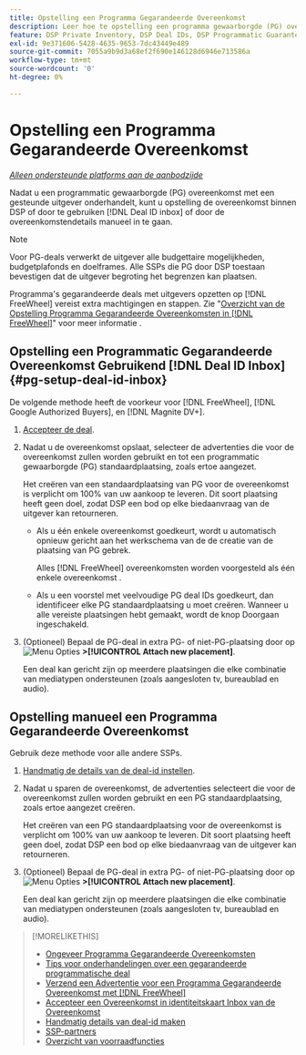 ```yaml
---
title: Opstelling een Programma Gegarandeerde Overeenkomst
description: Leer hoe te opstelling een programma gewaarborgde (PG) overeenkomst u met een uitgever hebt onderhandeld.
feature: DSP Private Inventory, DSP Deal IDs, DSP Programmatic Guaranteed Deals
exl-id: 9e371606-5428-4635-9653-7dc43449e489
source-git-commit: 7055a9b9d3a68ef2f690e146128d6946e713586a
workflow-type: tm+mt
source-wordcount: '0'
ht-degree: 0%

---
```


# Opstelling een Programma Gegarandeerde Overeenkomst

*[Alleen ondersteunde platforms aan de aanbodzijde](programmatic-guaranteed-about.md)*

Nadat u een programmatic gewaarborgde (PG) overeenkomst met een gesteunde uitgever onderhandelt, kunt u opstelling de overeenkomst binnen DSP of door te gebruiken [!DNL Deal ID inbox] of door de overeenkomstendetails manueel in te gaan.

>[!NOTE]
>
> Voor PG-deals verwerkt de uitgever alle budgettaire mogelijkheden, budgetplafonds en doelframes. Alle SSPs die PG door DSP toestaan bevestigen dat de uitgever begroting het begrenzen kan plaatsen.
>
> Programma&#39;s gegarandeerde deals met uitgevers opzetten op [!DNL FreeWheel] vereist extra machtigingen en stappen. Zie &quot;[Overzicht van de Opstelling Programma Gegarandeerde Overeenkomsten in [!DNL FreeWheel]](freewheel-overview.md)&quot; voor meer informatie .

## Opstelling een Programmatic Gegarandeerde Overeenkomst Gebruikend [!DNL Deal ID Inbox] {#pg-setup-deal-id-inbox}

De volgende methode heeft de voorkeur voor [!DNL FreeWheel], [!DNL Google Authorized Buyers], en [!DNL Magnite DV+].

1. [Accepteer de deal](deal-id-inbox-accept.md).

1. Nadat u de overeenkomst opslaat, selecteer de advertenties die voor de overeenkomst zullen worden gebruikt en tot een programmatic gewaarborgde (PG) standaardplaatsing, zoals ertoe aangezet.

   Het creëren van een standaardplaatsing van PG voor de overeenkomst is verplicht om 100% van uw aankoop te leveren. Dit soort plaatsing heeft geen doel, zodat DSP een bod op elke biedaanvraag van de uitgever kan retourneren.

   * Als u één enkele overeenkomst goedkeurt, wordt u automatisch opnieuw gericht aan het werkschema van de de creatie van de plaatsing van PG gebrek.

      Alles [!DNL FreeWheel] overeenkomsten worden voorgesteld als één enkele overeenkomst .

   * Als u een voorstel met veelvoudige PG deal IDs goedkeurt, dan identificeer elke PG standaardplaatsing u moet creëren. Wanneer u alle vereiste plaatsingen hebt gemaakt, wordt de knop Doorgaan ingeschakeld.

1. (Optioneel) Bepaal de PG-deal in extra PG- of niet-PG-plaatsing door op ![Menu Opties](/help/dsp/assets/options-menu.png) **>[!UICONTROL Attach new placement]**.

   Een deal kan gericht zijn op meerdere plaatsingen die elke combinatie van mediatypen ondersteunen (zoals aangesloten tv, bureaublad en audio).

## Opstelling manueel een Programma Gegarandeerde Overeenkomst

Gebruik deze methode voor alle andere SSPs.

1. [Handmatig de details van de deal-id instellen](deal-id-create.md).

1. Nadat u sparen de overeenkomst, de advertenties selecteert die voor de overeenkomst zullen worden gebruikt en een PG standaardplaatsing, zoals ertoe aangezet creëren.

   Het creëren van een PG standaardplaatsing voor de overeenkomst is verplicht om 100% van uw aankoop te leveren. Dit soort plaatsing heeft geen doel, zodat DSP een bod op elke biedaanvraag van de uitgever kan retourneren.

1. (Optioneel) Bepaal de PG-deal in extra PG- of niet-PG-plaatsing door op ![Menu Opties](/help/dsp/assets/options-menu.png) **>[!UICONTROL Attach new placement]**.

   Een deal kan gericht zijn op meerdere plaatsingen die elke combinatie van mediatypen ondersteunen (zoals aangesloten tv, bureaublad en audio).

>[!MORELIKETHIS]
>
>* [Ongeveer Programma Gegarandeerde Overeenkomsten](programmatic-guaranteed-about.md)
>* [Tips voor onderhandelingen over een gegarandeerde programmatische deal](/help/dsp/inventory/programmatic-guaranteed-tips.md)
>* [Verzend een Advertentie voor een Programma Gegarandeerde Overeenkomst met [!DNL FreeWheel]](freewheel-submit.md)
>* [Accepteer een Overeenkomst in identiteitskaart Inbox van de Overeenkomst](deal-id-inbox-accept.md)
>* [Handmatig details van deal-id maken](deal-id-create.md)
>* [SSP-partners](ssp-partners.md)
>* [Overzicht van voorraadfuncties](inventory-overview.md)

